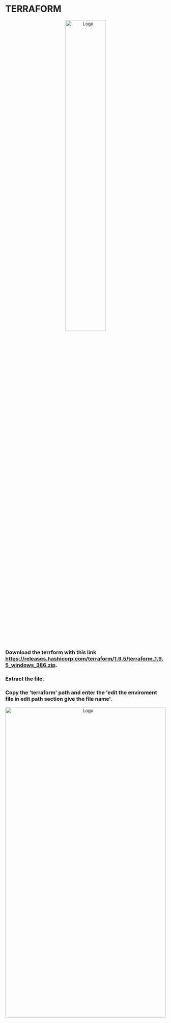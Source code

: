 # TERRAFORM

<div align="center">
  <img src="./public/terraform.png" alt="Logo" width="50%" height="50%">
</div>

### Download the terrform with this link https://releases.hashicorp.com/terraform/1.9.5/terraform_1.9.5_windows_386.zip.
### Extract the file.
### Copy the 'terraform' path and enter the 'edit the enviroment file in edit path section give the file name'.

<div align="center">
  <img src="./public/terraformVersion.png" alt="Logo" width="100%" height="50%">
</div>

### Terraform Providers  (aws ,azure ,Google) https://registry.terraform.io/browse/providers
Here we are using AWS Providers.

##### After 'terraform apply' terraform.tfstate file will created , which track main.tf file.
<div align="center">
  <img src="./public/afterApplytfstatefile.png" alt="Logo" width="100%" height="50%">
</div>

##### 'execution result' , which will create vpc , subnet , and subnet under the default vpc.
<div align="center">
  <img src="./public/creatingvpcSubnet.png" alt="Logo" width="100%" height="50%">
</div>

#####  Success subnet under vpc is created.
<div align="center">
  <img src="./public/subnetUnderdefaultVPC.png" alt="Logo" width="100%" height="50%">
</div>

##### If we apply terraform 2 time terraform just refresh the main.tf and see any changes in the main.tf
<div align="center">
  <img src="./public/terraformApply2times.png" alt="Logo" width="100%" height="50%">
</div>

##### After apply main.tf . Following operation will take place.
<div align="center">
  <img src="./public/vpcExecution.png" alt="Logo" width="100%" height="50%">
</div>

# Data
Which will query the already existing resources in the AWS.


# Give Names to resources  'tags = key-value pairs in aws'
Terraform reads the current state and modify that state.

##### After adding tags execution
<div align="center">
  <img src="./public/afterTagModifiedExecution.png" alt="Logo" width="100%" height="50%">
</div>

##### VPC tag is also upadated.
<div align="center">
  <img src="./public/tagswereupdated.png" alt="Logo" width="100%" height="50%">
</div>

##### Subnet name is upadated.
<div align="center">
  <img src="./public/forsubnetnamegiven.png" alt="Logo" width="100%" height="50%">
</div>

#### Destroying the resources or removing ('terraform destroy')  in execution it highlighted as red -

```
terraform destroy -target aws_subnet.dev-subnet-2 
```
Which will remove the targeted or specific resources.

--> Always apply Terraform cinfig file Especially when working in a team

##### More Terraform Commands

Diffrenece between currentState and desiredState

```
terraform plan
```

To remove all the resources 

```
terraform destroy -auto-approve
```

No need to give the confirmation
```
terraform apply -auto-approve
```

##### Terraform State
'terraform.tfstate.backup' file keep track of the terraform operation in the background.

```
terraform state
```
<div align="center">
  <img src="./public/terraformlist.png" alt="Logo" width="100%" height="50%">
</div>

```
terraform state list
```
<div align="center">
  <img src="./public/terraformlistans.png" alt="Logo" width="100%" height="50%">
</div>


### OutPut Values
After 'terraform apply -auto-approve'

<div align="center">
  <img src="./public/terraformOutput.png" alt="Logo" width="100%" height="50%">
</div>


#### Variable 
Like using same template for prod and dev enviroment

#### Three ways to pass value to the input variable. 
1. When 'terraform apply' 
But this is not a effiecient way

2. Passing variable through CMD promt
```
terraform apply -var "subnet_cidr_block=10.0.30.0/24"
```

3. Best practice is 'defining variable file' most of the cases we use this method only 'terraform.tfvars'

Replicate same infrastructure for different environments
Like we can use same main.tf file can be used in DEV , STAGING,PROD environment. With 'terraform.vars' file.

If change the file name from 'terraform.tfvars' to terraform-dev.tfvars 
```
terraform apply
```
It promt

Instead we can also use 

```
terraform apply -var-file terraform-dev.tfvars
```

## Variable Default Values

## Type Constraints
Type specifies what value types are accepted

## Objects in string

## AWS Credentials
```
export AWS_ACCESS_KEY_ID="your_access_key"
export AWS_SECRET_ACCESS_KEY="your_secret_key"
```

## or 
###  if you switch to another window , that are not available. To set the aws credential globally
```
 ls ~/.aws/credentials
```

```
aws configure
```
##### Give access & secrete key.

## Custom env 
```
export TF_VAR_avail_zone="eu-central-1a"
```




